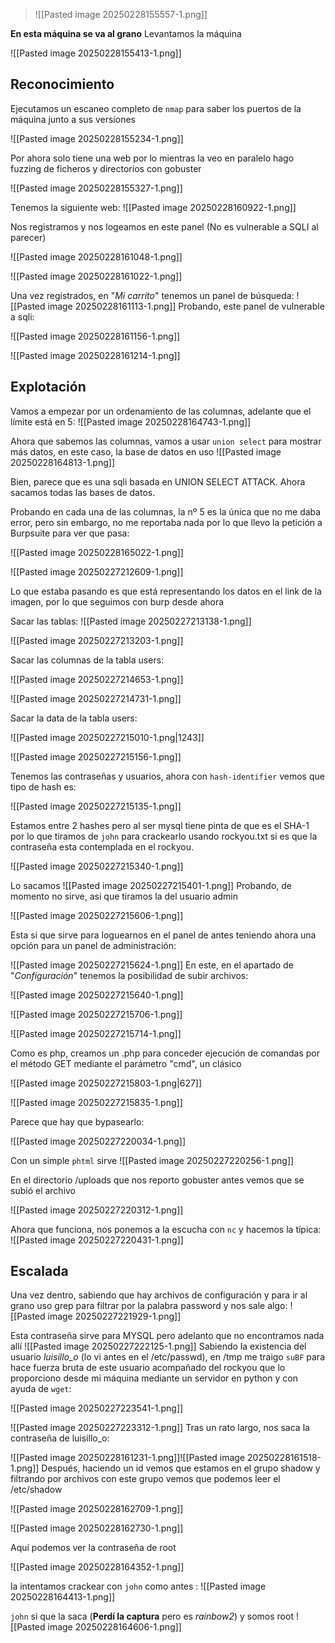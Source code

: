 
> ![[Pasted image 20250228155557-1.png]]

**En esta máquina se va al grano**
Levantamos la máquina 

![[Pasted image 20250228155413-1.png]]



## Reconocimiento 
Ejecutamos un escaneo completo de `nmap` para saber los puertos de la máquina junto a sus versiones

![[Pasted image 20250228155234-1.png]]

Por ahora solo tiene una web por lo mientras la veo en paralelo hago fuzzing de ficheros y directorios con gobuster

![[Pasted image 20250228155327-1.png]]



Tenemos la siguiente web:
![[Pasted image 20250228160922-1.png]]

Nos registramos y nos logeamos en este panel (No es vulnerable a SQLI al parecer)





![[Pasted image 20250228161048-1.png]]

![[Pasted image 20250228161022-1.png]]

Una vez registrados, en "_Mi carrito_" tenemos un panel de búsqueda:
![[Pasted image 20250228161113-1.png]]
Probando, este panel de vulnerable a sqli: 

![[Pasted image 20250228161156-1.png]]


![[Pasted image 20250228161214-1.png]]


## Explotación

Vamos a empezar por un ordenamiento de las columnas, adelante que el límite está en 5:
![[Pasted image 20250228164743-1.png]]


Ahora que sabemos las columnas, vamos a usar `union select` para mostrar más datos, en este caso, la base de datos en uso
![[Pasted image 20250228164813-1.png]]

Bien, parece que es una sqli basada en UNION SELECT ATTACK. Ahora sacamos todas las bases de datos.

Probando en cada una de las columnas, la nº 5 es la única que no me daba error, pero sin embargo, no me reportaba nada por lo que llevo la petición a Burpsuite para ver que pasa:

![[Pasted image 20250228165022-1.png]]


![[Pasted image 20250227212609-1.png]]

Lo que estaba pasando es que está representando los datos en el link de la imagen, por lo que seguimos con burp desde ahora

Sacar las tablas:
![[Pasted image 20250227213138-1.png]]


![[Pasted image 20250227213203-1.png]]

Sacar las columnas de la tabla users:

![[Pasted image 20250227214653-1.png]]


![[Pasted image 20250227214731-1.png]]


Sacar la data de la tabla users: 

![[Pasted image 20250227215010-1.png|1243]]


![[Pasted image 20250227215156-1.png]]


Tenemos las contraseñas y usuarios, ahora con `hash-identifier` vemos que tipo de hash es:

![[Pasted image 20250227215135-1.png]]



Estamos entre 2 hashes pero al ser mysql tiene pinta de que es el SHA-1 por lo que tiramos de `john` para crackearlo usando rockyou.txt si es que la contraseña esta contemplada en el rockyou.

![[Pasted image 20250227215340-1.png]]

Lo sacamos
![[Pasted image 20250227215401-1.png]]
Probando, de momento no sirve, asi que tiramos la del usuario admin 

![[Pasted image 20250227215606-1.png]]


Esta si que sirve para loguearnos en el panel de antes teniendo ahora una opción para un panel de administración:

![[Pasted image 20250227215624-1.png]]
En este, en el apartado de "_Configuración_" tenemos la posibilidad de subir archivos: 

![[Pasted image 20250227215640-1.png]]


![[Pasted image 20250227215706-1.png]]


![[Pasted image 20250227215714-1.png]]


Como es php, creamos un .php para conceder ejecución de comandas por el método GET mediante el parámetro "cmd", un clásico

![[Pasted image 20250227215803-1.png|627]]


![[Pasted image 20250227215835-1.png]]

Parece que hay que bypasearlo: 

![[Pasted image 20250227220034-1.png]]

Con un simple `phtml` sirve
![[Pasted image 20250227220256-1.png]]

En el directorio /uploads que nos reporto gobuster antes vemos que se subió el archivo

![[Pasted image 20250227220312-1.png]]


Ahora que funciona, nos ponemos a la escucha con `nc` y hacemos la típica:
![[Pasted image 20250227220431-1.png]]


## Escalada

Una vez dentro, sabiendo que hay archivos de configuración y para ir al grano uso grep para filtrar por la palabra password y nos sale algo:
![[Pasted image 20250227221929-1.png]]

Esta contraseña sirve para MYSQL pero adelanto que no encontramos nada allí 
![[Pasted image 20250227222125-1.png]]
Sabiendo la existencia del usuario _luisillo_o_ (lo vi antes en el /etc/passwd), en /tmp me traigo `suBF` para hace fuerza bruta de este usuario acompañado del rockyou que lo proporciono desde mi máquina mediante un servidor en python y con ayuda de `wget`:

![[Pasted image 20250227223541-1.png]]


![[Pasted image 20250227223312-1.png]]
Tras un rato largo, nos saca la contraseña de luisillo_o:


![[Pasted image 20250228161231-1.png]]![[Pasted image 20250228161518-1.png]]
Después, haciendo un id vemos que estamos en el grupo shadow y filtrando por archivos con este grupo vemos que podemos leer el /etc/shadow

![[Pasted image 20250228162709-1.png]]


![[Pasted image 20250228162730-1.png]]

Aquí podemos ver la contraseña de root

![[Pasted image 20250228164352-1.png]]

la intentamos crackear con `john` como antes :
![[Pasted image 20250228164413-1.png]]

`john` si que la saca (**Perdí la captura** pero es _rainbow2_) y somos root
![[Pasted image 20250228164606-1.png]]

